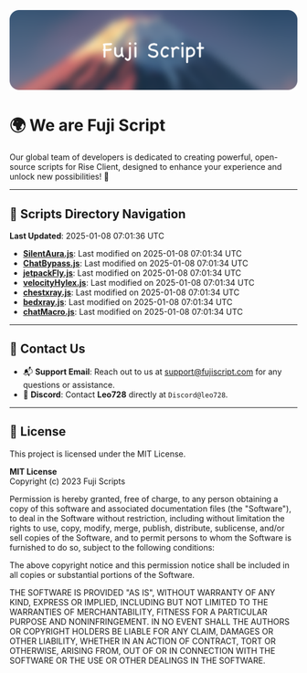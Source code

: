 ![Banner](.github/b.webp)

# 🌍 **We are Fuji Script**

Our global team of developers is dedicated to creating powerful, open-source scripts for Rise Client, designed to enhance your experience and unlock new possibilities! 🌟

---
<!-- SCRIPTS_NAVIGATION_START -->
## 📂 **Scripts Directory Navigation**

**Last Updated**: 2025-01-08 07:01:36 UTC

- **[SilentAura.js](scripts/SilentAura.js)**: Last modified on 2025-01-08 07:01:34 UTC
- **[ChatBypass.js](scripts/ChatBypass.js)**: Last modified on 2025-01-08 07:01:34 UTC
- **[jetpackFly.js](scripts/jetpackFly.js)**: Last modified on 2025-01-08 07:01:34 UTC
- **[velocityHylex.js](scripts/velocityHylex.js)**: Last modified on 2025-01-08 07:01:34 UTC
- **[chestxray.js](scripts/chestxray.js)**: Last modified on 2025-01-08 07:01:34 UTC
- **[bedxray.js](scripts/bedxray.js)**: Last modified on 2025-01-08 07:01:34 UTC
- **[chatMacro.js](scripts/chatMacro.js)**: Last modified on 2025-01-08 07:01:34 UTC

<!-- SCRIPTS_NAVIGATION_END -->

---

## 💬 **Contact Us**  
- 📬 **Support Email**: Reach out to us at [support@fujiscript.com](mailto:support@fujiscript.com) for any questions or assistance.  
- 💬 **Discord**: Contact **Leo728** directly at `Discord@leo728`.

---

## 📜 **License**

This project is licensed under the MIT License.  

**MIT License**  
Copyright (c) 2023 Fuji Scripts  

Permission is hereby granted, free of charge, to any person obtaining a copy of this software and associated documentation files (the "Software"), to deal in the Software without restriction, including without limitation the rights to use, copy, modify, merge, publish, distribute, sublicense, and/or sell copies of the Software, and to permit persons to whom the Software is furnished to do so, subject to the following conditions:  

The above copyright notice and this permission notice shall be included in all copies or substantial portions of the Software.  

THE SOFTWARE IS PROVIDED "AS IS", WITHOUT WARRANTY OF ANY KIND, EXPRESS OR IMPLIED, INCLUDING BUT NOT LIMITED TO THE WARRANTIES OF MERCHANTABILITY, FITNESS FOR A PARTICULAR PURPOSE AND NONINFRINGEMENT. IN NO EVENT SHALL THE AUTHORS OR COPYRIGHT HOLDERS BE LIABLE FOR ANY CLAIM, DAMAGES OR OTHER LIABILITY, WHETHER IN AN ACTION OF CONTRACT, TORT OR OTHERWISE, ARISING FROM, OUT OF OR IN CONNECTION WITH THE SOFTWARE OR THE USE OR OTHER DEALINGS IN THE SOFTWARE.  
